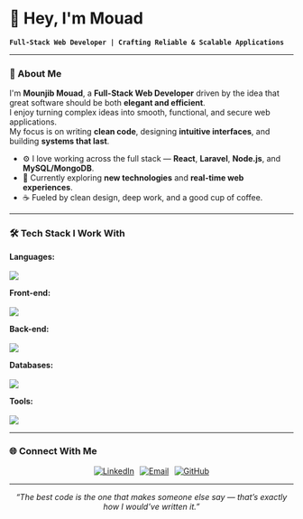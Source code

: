 <h1>👋 Hey, I'm Mouad</h1>


**`Full-Stack Web Developer | Crafting Reliable & Scalable Applications`**

---

### 🧠 About Me

I'm **Mounjib Mouad**, a **Full-Stack Web Developer** driven by the idea that great software should be both **elegant and efficient**.  
I enjoy turning complex ideas into smooth, functional, and secure web applications.  
My focus is on writing **clean code**, designing **intuitive interfaces**, and building **systems that last**.

- ⚙️ I love working across the full stack — **React**, **Laravel**, **Node.js**, and **MySQL/MongoDB**.  
- 🧩 Currently exploring **new technologies** and **real-time web experiences**.  
- ☕ Fueled by clean design, deep work, and a good cup of coffee.

---

### 🛠️ Tech Stack I Work With

<p>
  <!-- Languages -->
  <b>Languages:</b></br></br>
  <img src="https://skillicons.dev/icons?i=html,css,js,ts,python,java,c,cpp,php&theme=dark" />
</p>

<p>
  <!-- Front-end Frameworks / Libraries -->
  <b>Front-end:</b></br></br>
  <img src="https://skillicons.dev/icons?i=react,redux,tailwind,bootstrap&theme=dark" />
</p>

<p>
  <!-- Back-end Frameworks / Libraries -->
  <b>Back-end:</b></br></br>
  <img src="https://skillicons.dev/icons?i=laravel,nodejs,express&theme=dark" />
</p>

<p>
  <!-- Databases -->
  <b>Databases:</b></br></br>
  <img src="https://skillicons.dev/icons?i=mysql,mongodb&theme=dark" />
</p>

<p>
  <!-- Tools -->
  <b>Tools:</b></br></br>
  <img src="https://skillicons.dev/icons?i=git,postman,figma&theme=dark" />
</p>


---

### 🌐 Connect With Me

<p align="center" style="display: flex; justify-content: center; gap: 10px; flex-wrap: wrap;">
  <a href="https://www.linkedin.com/in/#" target="_blank">
    <img src="https://img.shields.io/badge/LinkedIn-0077B5?style=for-the-badge&logo=linkedin&logoColor=white" alt="LinkedIn"/>
  </a>
  <a href="mailto:mounjibmouad@gmail.com" target="_blank">
    <img src="https://img.shields.io/badge/Email-D14836?style=for-the-badge&logo=gmail&logoColor=white" alt="Email"/>
  </a>
  <a href="https://github.com/mouad70" target="_blank">
    <img src="https://img.shields.io/badge/GitHub-181717?style=for-the-badge&logo=github&logoColor=white" alt="GitHub"/>
  </a>
</p>


---

<p align="center">
  <i>“The best code is the one that makes someone else say — that’s exactly how I would’ve written it.”</i>
</p>
